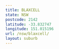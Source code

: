 ```yaml
---
title: BLAXCELL
state: NSW
postcode: 2142
latitude: -33.832747
longitude: 151.015196
url: /nsw/blaxcell/
layout: suburb
---
```

